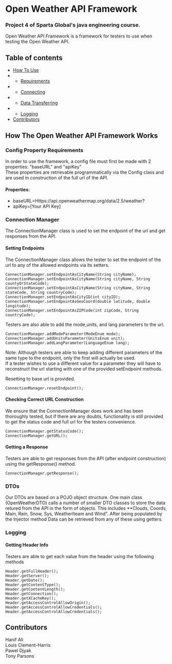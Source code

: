 # Open Weather API Framework

### Project 4 of Sparta Global's java engineering course.

Open Weather API Framework is a framework for testers to use when testing the Open Weather API.

## Table of contents
* [How To Use](#How-The-Open-Weather-API-Framework-Works)
*  - [Requirements](#Config-Property-Requirements)
*  - [Connecting](#Connection-Manager)
*  - [Data Transferring](#DTOs)
*  - [Logging](#Logging)
* [Contributors](#Contributors)


## How The Open Weather API Framework Works

### Config Property Requirements

In order to use the framework, a config file must first be made with 2 properties: "baseURL" and "apiKey" <br>
These properties are retrievable programmatically via the Config class and are used in construction of the full url of the API.
#### Properties:
- baseURL=Https://api.openweathermap.org/data/2.5/weather?
- apiKey=[Your API Key]

### Connection Manager

The ConnectionManager class is used to set the endpoint of the url and get responses from the API.

#### Setting Endpoints

The ConnectionManager class allows the tester to set the endpoint of the url to any of the allowed endpoints via its setters.


    ConnectionManager.setEndpointAsCityName(String cityName);
    ConnectionManager.setEndpointAsCityName(String cityName, String countyOrStateCode);
    ConnectionManager.setEndpointAsCityName(String cityName, String stateCode, String countryCode);
    ConnectionManager.setEndpointAsCityID(int cityID);
    ConnectionManager.setEndpointAsGeoCoord(double latitude, double longitude);
    ConnectionManager.setEndpointAsZIPCode(int zipCode, String countryCode);

Testers are also able to add the mode,units, and lang parameters to the url. <br>

    ConnectionManager.addModeParameter(ModeEnum mode);
    ConnectionManager.addUnitsParameter(UnitsEnum unit);
    ConnectionManager.addLangParameter(LanguageEnum lang);
Note: Although testers are able to keep adding different parameters of the same type to the endpoint, only the first will actually be used. <br>
If a tester wishes to use a different value for a parameter they will have to reconstruct the url starting with one of the provided setEndpoint methods.

Resetting to base url is provided.

    ConnectionManager.resetEndpoint();

#### Checking Correct URL Construction

We ensure that the ConnectionManager does work and has been thoroughly tested, but if there are any doubts, functionality is still provided to get the status code and full url for the testers convenience.

    ConnectionManager.getStatusCode();
    ConnectionManager.getURL();

#### Getting a Response
Testers are able to get responses from the API (after endpoint construction) using the getResponse() method.
  
    ConnectionManager.getResponse();

### DTOs

Our DTOs are based on a POJO object structure. One main class (OpenWeatherDTO) calls a number of smaller DTO classes to store the data retured from the API in the form of objects. This includes **Clouds, Coords, Main, Rain, Snow, Sys, WeatherIteam and Wind". After being populated by the Injector method Data can be retrieved from any of these using getters.

### Logging


#### Getting Header Info
Testers are able to get each value from the header using the following methods
    
    Header.getFullHeader();
    Header.getServer();
    Header.getDate();
    Header.getContentType();
    Header.getContentLength();
    Header.getConnection();
    Header.getXCacheKey();
    Header.getAccessControlAllowOrigin();
    Header.getAccessControlAllowCredentials();
    Header.getAccessControlAllowCredentials();
    
## Contributors
Hanif Ali<br>
Louis Clement-Harris<br>
Pawel Djyak<br>
Tony Parsons
